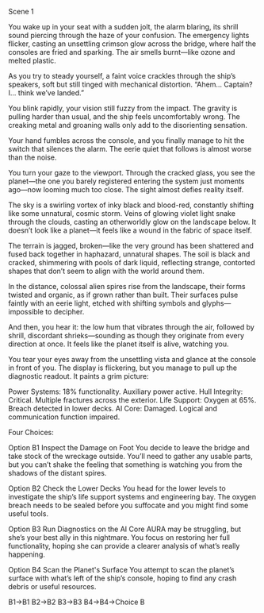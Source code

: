 
Scene 1

You wake up in your seat with a sudden jolt, the alarm blaring, its shrill sound piercing through the haze of your confusion. The emergency lights flicker, casting an unsettling crimson glow across the bridge, where half the consoles are fried and sparking. The air smells burnt—like ozone and melted plastic.

As you try to steady yourself, a faint voice crackles through the ship’s speakers, soft but still tinged with mechanical distortion.
“Ahem... Captain? I... think we’ve landed.”

You blink rapidly, your vision still fuzzy from the impact. The gravity is pulling harder than usual, and the ship feels uncomfortably wrong. The creaking metal and groaning walls only add to the disorienting sensation.

Your hand fumbles across the console, and you finally manage to hit the switch that silences the alarm. The eerie quiet that follows is almost worse than the noise.

You turn your gaze to the viewport. Through the cracked glass, you see the planet—the one you barely registered entering the system just moments ago—now looming much too close. The sight almost defies reality itself.

The sky is a swirling vortex of inky black and blood-red, constantly shifting like some unnatural, cosmic storm. Veins of glowing violet light snake through the clouds, casting an otherworldly glow on the landscape below. It doesn’t look like a planet—it feels like a wound in the fabric of space itself.

The terrain is jagged, broken—like the very ground has been shattered and fused back together in haphazard, unnatural shapes. The soil is black and cracked, shimmering with pools of dark liquid, reflecting strange, contorted shapes that don’t seem to align with the world around them.

In the distance, colossal alien spires rise from the landscape, their forms twisted and organic, as if grown rather than built. Their surfaces pulse faintly with an eerie light, etched with shifting symbols and glyphs—impossible to decipher.

And then, you hear it: the low hum that vibrates through the air, followed by shrill, discordant shrieks—sounding as though they originate from every direction at once. It feels like the planet itself is alive, watching you.

You tear your eyes away from the unsettling vista and glance at the console in front of you. The display is flickering, but you manage to pull up the diagnostic readout. It paints a grim picture:

Power Systems: 18% functionality. Auxiliary power active.
Hull Integrity: Critical. Multiple fractures across the exterior.
Life Support: Oxygen at 65%. Breach detected in lower decks.
AI Core: Damaged. Logical and communication function impaired.

Four Choices:

Option B1
Inspect the Damage on Foot
You decide to leave the bridge and take stock of the wreckage outside. You’ll need to gather any usable parts, but you can’t shake the feeling that something is watching you from the shadows of the distant spires.

Option B2
Check the Lower Decks
You head for the lower levels to investigate the ship’s life support systems and engineering bay. The oxygen breach needs to be sealed before you suffocate and you might find some useful tools.

Option B3
Run Diagnostics on the AI Core
AURA may be struggling, but she’s your best ally in this nightmare. You focus on restoring her full functionality, hoping she can provide a clearer analysis of what’s really happening.

Option B4
Scan the Planet's Surface
You attempt to scan the planet’s surface with what’s left of the ship’s console, hoping to find any crash debris or useful resources.

B1->B1
B2->B2
B3->B3
B4->B4->Choice B